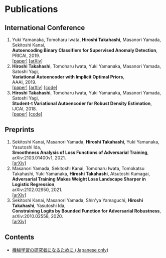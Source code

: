 # Publications  
## International Conference  
1. Yuki Yamanaka, Tomoharu Iwata, **Hiroshi Takahashi**, Masanori Yamada, Sekitoshi Kanai,  
  **Autoencoding Binary Classifiers for Supervised Anomaly Detection**,  
  PRICAI, 2019.  
  [[paper]](https://link.springer.com/chapter/10.1007/978-3-030-29911-8_50) [[arXiv]](https://arxiv.org/abs/1903.10709)
1. **Hiroshi Takahashi**, Tomoharu Iwata, Yuki Yamanaka, Masanori Yamada, Satoshi Yagi,  
  **Variational Autoencoder with Implicit Optimal Priors**,  
  AAAI, 2019.  
  [[paper]](https://www.aaai.org/ojs/index.php/AAAI/article/view/4439) [[arXiv]](https://arxiv.org/abs/1809.05284) [[code]](https://github.com/takahashihiroshi/vae_iop)
1. **Hiroshi Takahashi**, Tomoharu Iwata, Yuki Yamanaka, Masanori Yamada, Satoshi Yagi,  
  **Student-t Variational Autoencoder for Robust Density Estimation**,  
  IJCAI, 2018.  
  [[paper]](https://www.ijcai.org/Proceedings/2018/374) [[code]](https://github.com/takahashihiroshi/t_vae)

## Preprints
1. Sekitoshi Kanai, Masanori Yamada, **Hiroshi Takahashi**, Yuki Yamanaka, Yasutoshi Ida,  
  **Smoothness Analysis of Loss Functions of Adversarial Training**,  
  arXiv:2103.01400v1, 2021.  
  [[arXiv]](https://arxiv.org/abs/2103.01400)
1. Masanori Yamada, Sekitoshi Kanai, Tomoharu Iwata, Tomokatsu Takahashi, Yuki Yamanaka, **Hiroshi Takahashi**, Atsutoshi Kumagai,  
  **Adversarial Training Makes Weight Loss Landscape Sharper in Logistic Regression**,  
  arXiv:2102.02950, 2021.  
  [[arXiv]](https://arxiv.org/abs/2102.02950v1)
1. Sekitoshi Kanai, Masanori Yamada, Shin'ya Yamaguchi, **Hiroshi Takahashi**, Yasutoshi Ida,  
  **Constraining Logits by Bounded Function for Adversarial Robustness**,  
  arXiv:2010.02558, 2020.  
  [[arXiv]](https://arxiv.org/abs/2010.02558v1)

## Contents
- [機械学習の研究者になるために (Japanese only)](contents/for_ml_beginners.md)
